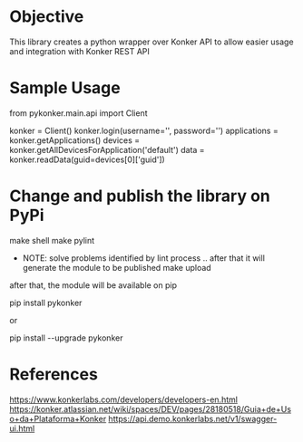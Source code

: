 # Objective

This library creates a python wrapper over Konker API to allow easier usage and integration 
with Konker REST API

# Sample Usage

from pykonker.main.api import Client

konker = Client()
konker.login(username='', password='')
applications = konker.getApplications()
devices = konker.getAllDevicesForApplication('default')
data = konker.readData(guid=devices[0]['guid'])

# Change and publish the library on PyPi

make shell 
make pylint  
* NOTE: solve problems identified by lint process .. after that it will generate the module to be published
make upload

after that, the module will be available on pip 


pip install pykonker

or 

pip install --upgrade pykonker 


# References

https://www.konkerlabs.com/developers/developers-en.html
https://konker.atlassian.net/wiki/spaces/DEV/pages/28180518/Guia+de+Uso+da+Plataforma+Konker
https://api.demo.konkerlabs.net/v1/swagger-ui.html

